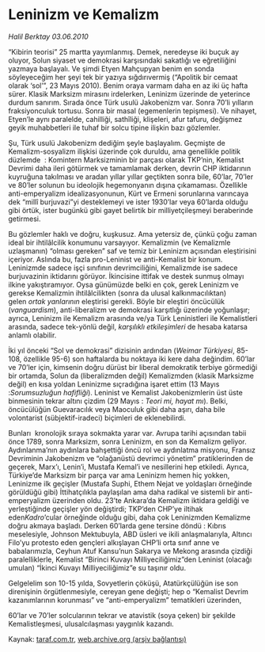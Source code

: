# Leninizm ve Kemalizm 

*Halil Berktay 03.06.2010*

<div class="yazi">
<p>“Kibirin teorisi” 25 martta yayımlanmış. Demek, neredeyse iki buçuk ay oluyor, Solun siyaset ve demokrasi karşısındaki sakatlığı ve eğretiliğini yazmaya başlayalı. Ve şimdi Etyen Mahçupyan benim en sonda söyleyeceğim her şeyi tek bir yazıya sığdırıvermiş (“Apolitik bir cemaat olarak ‘sol’”, 23 Mayıs 2010). Benim oraya varmam daha en az iki üç hafta sürer. Klasik Marksizm mirasını irdelerken, Leninizm üzerinde de yeterince durdum sanırım. Sırada önce Türk usulü Jakobenizm var. Sonra 70’li yılların fraksiyonculuk tortusu. Sonra bir masal (egemenlerin tepişmesi). Ve nihayet, Etyen’le aynı paralelde, cahilliği, sathîliği, klişeleri, afur tafuru, değişmez geyik muhabbetleri ile tuhaf bir solcu tipine ilişkin bazı gözlemler.</p>
<p>Şu, Türk usulü Jakobenizm dediğim şeyle başlayalım. Geçmişte de Kemalizm-sosyalizm ilişkisi üzerinde çok duruldu, ama genellikle politik düzlemde  : Komintern Marksizminin bir parçası olarak TKP’nin, Kemalist Devrimi daha ileri götürmek ve tamamlamak derken, devrin CHP iktidarının kuyruğuna takılması ve aradan yıllar yıllar geçtikten sonra bile, 60’lar, 70’ler ve 80’ler solunun bu ideolojik hegemonyanın dışına çıkamaması. Özellikle anti-emperyalizm idealizasyonunun, Kürt ve Ermeni sorunlarına varıncaya dek “millî burjuvazi”yi desteklemeyi ve ister 1930’lar veya 60’larda olduğu gibi örtük, ister bugünkü gibi gayet belirtik bir milliyetçileşmeyi beraberinde getirmesi.</p>
<p>Bu gözlemler haklı ve doğru, kuşkusuz. Ama yetersiz de, çünkü çoğu zaman ideal bir ihtilâlcilik konumunu varsayıyor. Kemalizmin (ve Kemalizmle uzlaşmanın) “olması gereken” saf ve temiz bir Leninizm açısından eleştirisini içeriyor. Aslında bu, fazla pro-Leninist ve anti-Kemalist bir konum. Leninizmde sadece işçi sınıfının devrimciliğini, Kemalizmde ise sadece burjuvazinin iktidarını görüyor. İkincisine ittifak ve destek sunmuş olmayı ilkine yakıştıramıyor. Oysa günümüzde belki en çok, gerek Leninizm ve gerekse Kemalizmin ihtilâlcilikten (sonra da ulusal kalkınmacılıktan) gelen <i>ortak yanlarının </i>eleştirisi gerekli. Böyle bir eleştiri öncücülük (<i>vanguardism</i>), anti-liberalizm ve demokrasi karşıtlığı üzerinde yoğunlaşır; ayrıca, Leninizm ile Kemalizm arasında ve/ya Türk Leninistleri ile Kemalistleri arasında, sadece tek-yönlü değil, <i>karşılıklı etkileşimleri</i> de hesaba katarsa anlamlı olabilir.</p>
<p>İki yıl önceki “Sol ve demokrasi” dizisinin ardından (<i>Weimar Türkiyesi</i>, 85-108, özellikle 95-6) son haftalarda bu noktaya iki kere daha değindim. 60’lar ve 70’ler için, kimsenin doğru dürüst bir liberal demokratik terbiye görmediği bir ortamda, Solun da (liberalizmden değil) Kemalizmden (klasik Marksizme değil) en kısa yoldan Leninizme sıçradığına işaret ettim (13 Mayıs :<i>Sorumsuzluğun hafifliği</i>). Leninist ve Kemalist Jakobenizmlerin üst üste binmesinin tekrar altını çizdim (29 Mayıs : <i>Teori mi, hayat mı</i>). Belki, öncücülüğün Guevaracılık veya Maoculuk gibi daha aşırı, daha bile volontarist (sübjektif-iradeci) biçimleri de eklenebilirdi.</p>
<p>Bunları  kronolojik sıraya sokmakta yarar var. Avrupa tarihi açısından tabii önce 1789, sonra Marksizm, sonra Leninizm, en son da Kemalizm geliyor. Aydınlanma’nın aydınlara bahşettiği öncü rol ve aydınlatma misyonu, Fransız Devriminin Jakobenizm ve “olağanüstü devrimci yönetim” pratiklerinden de geçerek, Marx’ı, Lenin’i, Mustafa Kemal’i ve nesillerini hep etkiledi. Ayrıca, Türkiye’de Marksizm bir parça var ama Leninizm hemen hiç yokken, Leninizme ilk geçişler (Mustafa Suphi, Ethem Nejat ve yoldaşları örneğinde görüldüğü gibi) İttihatçılıkla paylaşılan ama daha radikal ve sistemli bir anti-emperyalizm üzerinden oldu. 23’te Ankara’da Kemalizm iktidara geldiği ve yerleştiğinde geçişler yön değiştirdi; TKP’den CHP’ye iltihak eden<i>Kadro</i>’cular örneğinde olduğu gibi, daha çok Leninizmden Kemalizme doğru akmaya başladı. Derken 60’larda gene tersine döndü : Kıbrıs meselesiyle, Johnson Mektubuyla, ABD üsleri ve ikili anlaşmalarıyla, Altıncı Filo’yu protesto eden gençleri alkışlayan CHP’li orta sınıf anne ve babalarımızla, Ceyhun Atuf Kansu’nun Sakarya ve Mekong arasında çizdiği paralelliklerle, Kemalist “Birinci Kuvayı Milliyeciliğimiz”den Leninist (olacağı umulan) “İkinci Kuvayı Milliyeciliğimiz”e su taşınır oldu.</p>
<p>Gelgelelim son 10-15 yılda, Sovyetlerin çöküşü, Atatürkçülüğün ise son direnişinin örgütlenmesiyle, cereyan gene değişti; hep o “Kemalist Devrim kazanımlarının korunması” ve “anti-emperyalizm” tematikleri üzerinden,</p>
<p>60’lar ve 70’ler solcularının tekrar ve atavistik (soya çeken) bir şekilde Kemalistleşmesi, ulusalcılaşması yaygınlık kazandı.</p></div>

Kaynak: [taraf.com.tr](http://www.taraf.com.tr:80/halil-berktay/makale-leninizm-ve-kemalizm.htm), [web.archive.org (arşiv bağlantısı)](http://web.archive.org/web/20100606175057/http://www.taraf.com.tr:80/halil-berktay/makale-leninizm-ve-kemalizm.htm)
